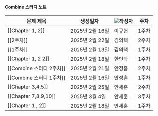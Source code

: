 #### Combine 스터디 노트

|문제 제목|생성일자|![](https://www.notion.so/icons/user_gray.svg)작성자|주차|
|---|---|---|---|
|[[Chapter 1, 2]]|2025년 2월 16일|이규현|1주차|
|[[2주차]]|2025년 2월 22일|김의택|2주차|
|[[1주차]]|2025년 2월 13일|김의택|1주차|
|[[Chapter 1, 2 2]]|2025년 2월 18일|한인탁|1주차|
|[[Combine 스터디 2주차]]|2025년 2월 21일|안정흠|2주차|
|[[Combine 스터디 1주차]]|2025년 2월 16일|안정흠|1주차|
|[[Chapter 3,4,5]]|2025년 2월 25일|안세훈|2주차|
|[[Chapter 7,8,9,10]]|2025년 3월 4일|안세훈|3주차|
|[[Chapter 1 , 2]]|2025년 2월 18일|안세훈|1주차|